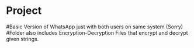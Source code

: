 # Project
#Basic Version of WhatsApp just with both users on same system (Sorry)
#Folder also includes Encryption-Decryption Files that encrypt and decrypt given strings.
